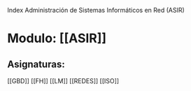 Index Administración de Sistemas Informáticos en Red (ASIR)
# **Modulo:** [[ASIR]]

## **Asignaturas:**
[[GBD]]
[[FH]]
[[LM]]
[[REDES]]
[[ISO]]


